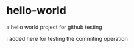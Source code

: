 # hello-world
a hello world project for github testing


i added here for testing the commiting operation
